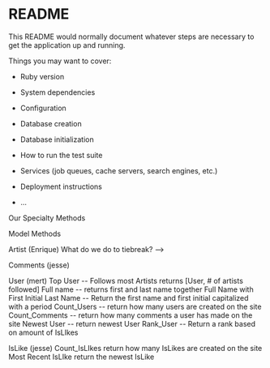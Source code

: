 # README

This README would normally document whatever steps are necessary to get the
application up and running.

Things you may want to cover:

* Ruby version

* System dependencies

* Configuration

* Database creation

* Database initialization

* How to run the test suite

* Services (job queues, cache servers, search engines, etc.)

* Deployment instructions

* ...



Our Specialty Methods

Model Methods

Artist (Enrique) What do we do to tiebreak?
	<!-- Most Influenced --
		Artist with most liker_id -->
	<!-- Top Influential --
		Artist with most liked_id --> -->
	<!-- Most Original
		Artist with least liker_id
	Least Influential
		Artist with least liked_id -->
	<!-- Average Influences
		return average number of influences that Artists have -->
	<!-- Count_Artists
		return how many artists are hosted on the site  -->
	<!-- Most followed Artist
		Artist that most users follow 
		[Artist, # of Users following] -->

Comments (jesse)
	<!-- Top Commenter
		User with most comments
	Most Recent Comment
		Return most recent comment
	Recent Activity
		Return 3 most recent comments
	Most Talked About
		most comments on an IsLike -->


User (mert)
	<!-- Follows_artist ---
	    Shows artist that are being followed -->
	Top User -- 
		Follows most Artists
		returns [User, # of artists followed]
	Full name --
		returns first and last name together
	Full Name with First Initial Last Name --
		Return the first name and first initial capitalized with a period
	Count_Users --
		return how many users are created on the site 
	Count_Comments --
		return how many comments a user has made on the site
	Newest User --
		return newest User
	Rank_User -- 
		Return a rank based on amount of IsLIkes

IsLike (jesse)
	Count_IsLIkes
		return how many IsLikes are created on the site 
	Most Recent IsLIke
		return the newest IsLike
	